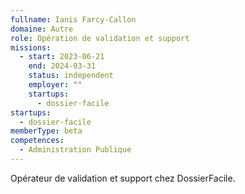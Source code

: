 ```yaml
---
fullname: Ianis Farcy-Callon
domaine: Autre
role: Opération de validation et support
missions:
  - start: 2023-06-21
    end: 2024-03-31
    status: independent
    employer: ""
    startups:
      - dossier-facile
startups:
  - dossier-facile
memberType: beta
competences:
  - Administration Publique
---
```


Opérateur de validation et support chez DossierFacile.
